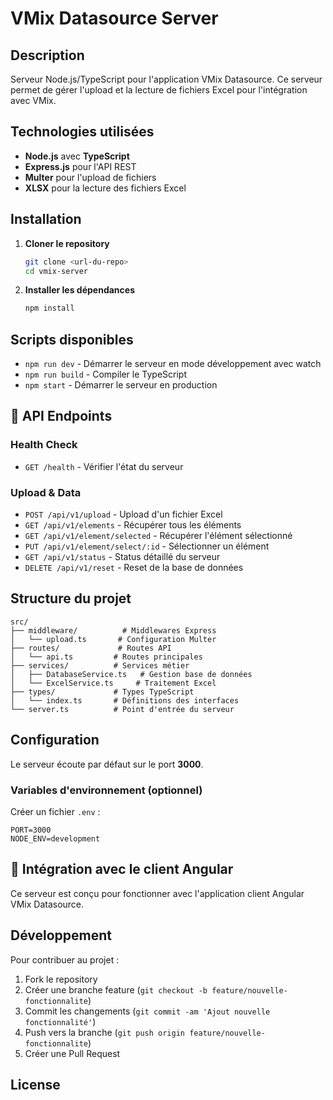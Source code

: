 # VMix Datasource Server

## Description
Serveur Node.js/TypeScript pour l'application VMix Datasource. Ce serveur permet de gérer l'upload et la lecture de fichiers Excel pour l'intégration avec VMix.

## Technologies utilisées
- **Node.js** avec **TypeScript**
- **Express.js** pour l'API REST
- **Multer** pour l'upload de fichiers
- **XLSX** pour la lecture des fichiers Excel

## Installation

1. **Cloner le repository**
   ```bash
   git clone <url-du-repo>
   cd vmix-server
   ```

2. **Installer les dépendances**
   ```bash
   npm install
   ```

## Scripts disponibles

- `npm run dev` - Démarrer le serveur en mode développement avec watch
- `npm run build` - Compiler le TypeScript
- `npm start` - Démarrer le serveur en production

## 📡 API Endpoints

### Health Check
- `GET /health` - Vérifier l'état du serveur

### Upload & Data
- `POST /api/v1/upload` - Upload d'un fichier Excel
- `GET /api/v1/elements` - Récupérer tous les éléments
- `GET /api/v1/element/selected` - Récupérer l'élément sélectionné
- `PUT /api/v1/element/select/:id` - Sélectionner un élément
- `GET /api/v1/status` - Status détaillé du serveur
- `DELETE /api/v1/reset` - Reset de la base de données

## Structure du projet

```
src/
├── middleware/          # Middlewares Express
│   └── upload.ts       # Configuration Multer
├── routes/             # Routes API
│   └── api.ts         # Routes principales
├── services/          # Services métier
│   ├── DatabaseService.ts   # Gestion base de données
│   └── ExcelService.ts     # Traitement Excel
├── types/             # Types TypeScript
│   └── index.ts       # Définitions des interfaces
└── server.ts          # Point d'entrée du serveur
```

## Configuration

Le serveur écoute par défaut sur le port **3000**.

### Variables d'environnement (optionnel)
Créer un fichier `.env` :
```env
PORT=3000
NODE_ENV=development
```

## 🔗 Intégration avec le client Angular

Ce serveur est conçu pour fonctionner avec l'application client Angular VMix Datasource.

## Développement

Pour contribuer au projet :
1. Fork le repository
2. Créer une branche feature (`git checkout -b feature/nouvelle-fonctionnalite`)
3. Commit les changements (`git commit -am 'Ajout nouvelle fonctionnalité'`)
4. Push vers la branche (`git push origin feature/nouvelle-fonctionnalite`)
5. Créer une Pull Request

## License


